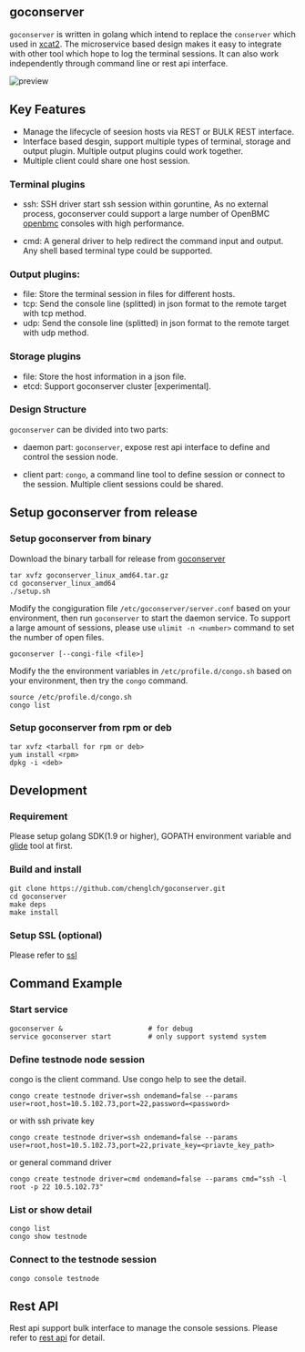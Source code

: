 ## goconserver

`goconserver` is written in golang which intend to replace the `conserver`
which used in [xcat2](https://github.com/xcat2/xcat-core). The microservice
based design makes it easy to integrate with other tool which hope to log the
terminal sessions. It can also work independently through command line or rest
api interface.

![preview](/goconserver.gif)

## Key Features

- Manage the lifecycle of seesion hosts via REST or BULK REST interface.
- Interface based desgin, support multiple types of terminal, storage and
  output plugin. Multiple output plugins could work together.
- Multiple client could share one host session.

### Terminal plugins

- ssh: SSH driver start ssh session within goruntine, As no external process,
       goconserver could support a large number of OpenBMC
       [openbmc](https://github.com/openbmc) consoles with high performance.

- cmd: A general driver to help redirect the command input and output. Any
       shell based terminal type could be supported.

### Output plugins:

- file: Store the terminal session in files for different hosts.
- tcp:  Send the console line (splitted) in json format to the remote target
        with tcp method.
- udp:  Send the console line (splitted) in json format to the remote target
        with udp method.

### Storage plugins

- file: Store the host information in a json file.
- etcd: Support goconserver cluster [experimental].

### Design Structure
`goconserver` can be divided into two parts:
- daemon part: `goconserver`, expose rest api interface to define and control
  the session node.

- client part: `congo`, a command line tool to define session or connect to the
  session. Multiple client sessions could be shared.

## Setup goconserver from release

### Setup goconserver from binary
Download the binary tarball for release from
[goconserver](https://github.com/chenglch/goconserver/releases)
```
tar xvfz goconserver_linux_amd64.tar.gz
cd goconserver_linux_amd64
./setup.sh
```

Modify the congiguration file `/etc/goconserver/server.conf` based on your
environment, then run `goconserver` to start the daemon service. To support a
large amount of sessions, please use `ulimit -n <number>` command to set the
number of open files.
```
goconserver [--congi-file <file>]
```

Modify the the environment variables in `/etc/profile.d/congo.sh` based on your
environment, then try the `congo` command.
```
source /etc/profile.d/congo.sh
congo list
```
### Setup goconserver from rpm or deb

```
tar xvfz <tarball for rpm or deb>
yum install <rpm>
dpkg -i <deb>
```

## Development

### Requirement

Please setup golang SDK(1.9 or higher), GOPATH environment variable and
[glide](https://github.com/Masterminds/glide) tool at first.

### Build and install

```
git clone https://github.com/chenglch/goconserver.git
cd goconserver
make deps
make install
```

### Setup SSL (optional)

Please refer to [ssl](/scripts/ssl/)

## Command Example

### Start service
```
goconserver &                     # for debug
service goconserver start         # only support systemd system
```
### Define testnode node session
congo is the client command. Use congo help to see the detail.
```
congo create testnode driver=ssh ondemand=false --params user=root,host=10.5.102.73,port=22,password=<password>
```
or with ssh private key
```
congo create testnode driver=ssh ondemand=false --params user=root,host=10.5.102.73,port=22,private_key=<priavte_key_path>
```
or general command driver
```
congo create testnode driver=cmd ondemand=false --params cmd="ssh -l root -p 22 10.5.102.73"
```

### List or show detail
```
congo list
congo show testnode
```

### Connect to the testnode session
```
congo console testnode
```

## Rest API

Rest api support bulk interface to manage the console sessions.
Please refer to [rest api](/api/) for detail.
